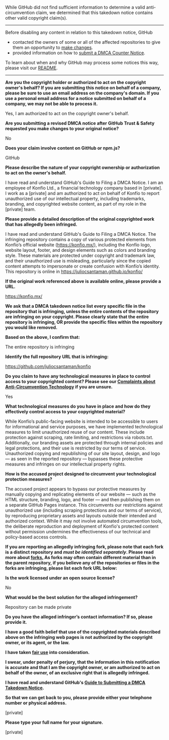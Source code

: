 While GitHub did not find sufficient information to determine a valid anti-circumvention claim, we determined that this takedown notice contains other valid copyright claim(s).

---

Before disabling any content in relation to this takedown notice, GitHub
- contacted the owners of some or all of the affected repositories to give them an opportunity to [make changes](https://docs.github.com/en/github/site-policy/dmca-takedown-policy#a-how-does-this-actually-work).
- provided information on how to [submit a DMCA Counter Notice](https://docs.github.com/en/articles/guide-to-submitting-a-dmca-counter-notice).

To learn about when and why GitHub may process some notices this way, please visit our [README](https://github.com/github/dmca/blob/master/README.md#anatomy-of-a-takedown-notice).

---

**Are you the copyright holder or authorized to act on the copyright owner's behalf? If you are submitting this notice on behalf of a company, please be sure to use an email address on the company's domain. If you use a personal email address for a notice submitted on behalf of a company, we may not be able to process it.**

Yes, I am authorized to act on the copyright owner's behalf.

**Are you submitting a revised DMCA notice after GitHub Trust & Safety requested you make changes to your original notice?**

No

**Does your claim involve content on GitHub or npm.js?**

GitHub

**Please describe the nature of your copyright ownership or authorization to act on the owner's behalf.**

I have read and understand GitHub's Guide to Filing a DMCA Notice. I am an employee of Konfío Ltd., a financial technology company based in [private]. I work as a [private] and am authorized to act on behalf of Konfío to report unauthorized use of our intellectual property, including trademarks, branding, and copyrighted website content, as part of my role in the [private] team.

**Please provide a detailed description of the original copyrighted work that has allegedly been infringed.**

I have read and understand GitHub's Guide to Filing a DMCA Notice. The infringing repository contains a copy of various protected elements from Konfío’s official website (https://konfio.mx/), including the Konfío logo, website layout, footer, and design elements such as colors and branding style. These materials are protected under copyright and trademark law, and their unauthorized use is misleading, particularly since the copied content attempts to impersonate or create confusion with Konfío’s identity. This repository is online in https://juliocsantaman.github.io/konfio/

**If the original work referenced above is available online, please provide a URL.**

https://konfio.mx/

**We ask that a DMCA takedown notice list every specific file in the repository that is infringing, unless the entire contents of the repository are infringing on your copyright. Please clearly state that the entire repository is infringing, OR provide the specific files within the repository you would like removed.**

**Based on the above, I confirm that:**

The entire repository is infringing

**Identify the full repository URL that is infringing:**

https://github.com/juliocsantaman/konfio

**Do you claim to have any technological measures in place to control access to your copyrighted content? Please see our <a href="https://docs.github.com/articles/guide-to-submitting-a-dmca-takedown-notice#complaints-about-anti-circumvention-technology">Complaints about Anti-Circumvention Technology</a> if you are unsure.**

Yes

**What technological measures do you have in place and how do they effectively control access to your copyrighted material?**

While Konfío’s public-facing website is intended to be accessible to users for informational and service purposes, we have implemented technological measures to limit unauthorized reuse of our content. These include protection against scraping, rate limiting, and restrictions via robots.txt. Additionally, our branding assets are protected through internal policies and legal protections, and their use is restricted by our terms of service. Unauthorized copying and republishing of our site layout, design, and logo — as seen in the reported repository — bypasses these protective measures and infringes on our intellectual property rights.

**How is the accused project designed to circumvent your technological protection measures?**

The accused project appears to bypass our protective measures by manually copying and replicating elements of our website — such as the HTML structure, branding, logo, and footer — and then publishing them on a separate GitHub Pages instance. This circumvents our restrictions against unauthorized use (including scraping protections and our terms of service), by reproducing proprietary assets and layouts outside their intended and authorized context. While it may not involve automated circumvention tools, the deliberate reproduction and deployment of Konfío's protected content without permission undermines the effectiveness of our technical and policy-based access controls.

**If you are reporting an allegedly infringing fork, please note that each fork is a distinct repository and <i>must be identified separately</i>. Please read more about <a href="https://docs.github.com/articles/dmca-takedown-policy#b-what-about-forks-or-whats-a-fork">forks.</a> As forks may often contain different material than in the parent repository, if you believe any of the repositories or files in the forks are infringing, please list each fork URL below:**

**Is the work licensed under an open source license?**

No

**What would be the best solution for the alleged infringement?**

Repository can be made private

**Do you have the alleged infringer’s contact information? If so, please provide it.**

**I have a good faith belief that use of the copyrighted materials described above on the infringing web pages is not authorized by the copyright owner, or its agent, or the law.**

**I have taken <a href="https://www.lumendatabase.org/topics/22">fair use</a> into consideration.**

**I swear, under penalty of perjury, that the information in this notification is accurate and that I am the copyright owner, or am authorized to act on behalf of the owner, of an exclusive right that is allegedly infringed.**

**I have read and understand GitHub's <a href="https://docs.github.com/articles/guide-to-submitting-a-dmca-takedown-notice/">Guide to Submitting a DMCA Takedown Notice</a>.**

**So that we can get back to you, please provide either your telephone number or physical address.**

[private]

**Please type your full name for your signature.**

[private]
